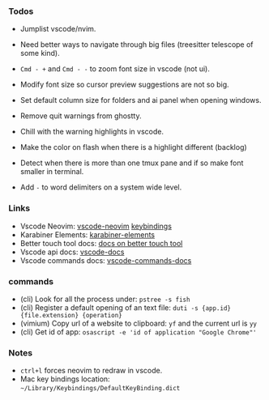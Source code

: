 ### Todos

- Jumplist vscode/nvim.
- Need better ways to navigate through big files (treesitter telescope of some kind).
- `Cmd - +` and `Cmd - -` to zoom font size in vscode (not ui).
- Modify font size so cursor preview suggestions are not so big.
- Set default column size for folders and ai panel when opening windows.
- Remove quit warnings from ghostty.

- Chill with the warning highlights in vscode.
- Make the color on flash when there is a highlight different (backlog)
- Detect when there is more than one tmux pane and if so make font smaller in terminal.
- Add `-` to word delimiters on a system wide level.

### Links

- Vscode Neovim:
  [vscode-neovim]("https://marketplace.visualstudio.com/items?itemName=asvetliakov.vscode-neovim")
  [keybindings]("https://marketplace.visualstudio.com/items?itemName=asvetliakov.vscode-neovim#explorerlist-navigation-bindings")
- Karabiner Elements:
  [karabiner-elements]("https://karabiner-elements.pqrs.org/docs/")
- Better touch tool docs:
  [docs on better touch tool]("https://docs.folivora.ai/")
- Vscode api docs:
  [vscode-docs]("https://code.visualstudio.com/api/references/vscode-api")
- Vscode commands docs:
  [vscode-commands-docs]("https://code.visualstudio.com/api/references/commands")

### commands

- (cli) Look for all the process under: `pstree -s fish`
- (cli) Register a default opening of an text file: `duti -s {app.id} {file.extension} {operation}`
- (vimium) Copy url of a website to clipboard: `yf` and the current url is `yy`
- (cli) Get id of app: `osascript -e 'id of application "Google Chrome"'`

### Notes

- `ctrl+l` forces neovim to redraw in vscode.
- Mac key bindings location: `~/Library/Keybindings/DefaultKeyBinding.dict`
